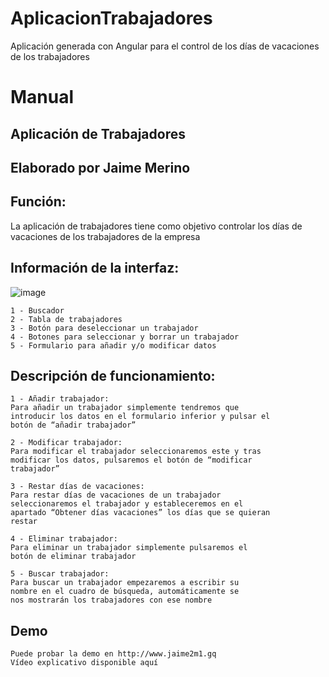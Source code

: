# AplicacionTrabajadores
Aplicación generada con Angular para el control de los días de vacaciones de los trabajadores

# Manual

## Aplicación de Trabajadores

## Elaborado por Jaime Merino


## Función:

La aplicación de trabajadores tiene como objetivo controlar los
días de vacaciones de los trabajadores de la empresa

## Información de la interfaz:
![image](https://user-images.githubusercontent.com/31405248/117456093-2056d600-af48-11eb-87d6-bc39a7eedbd1.png)

```
1 - Buscador
2 - Tabla de trabajadores
3 - Botón para deseleccionar un trabajador
4 - Botones para seleccionar y borrar un trabajador
5 - Formulario para añadir y/o modificar datos
```

## Descripción de funcionamiento:

```
1 - Añadir trabajador:
Para añadir un trabajador simplemente tendremos que
introducir los datos en el formulario inferior y pulsar el
botón de “añadir trabajador”
```
```
2 - Modificar trabajador:
Para modificar el trabajador seleccionaremos este y tras
modificar los datos, pulsaremos el botón de “modificar
trabajador”
```
```
3 - Restar días de vacaciones:
Para restar días de vacaciones de un trabajador
seleccionaremos el trabajador y estableceremos en el
apartado “Obtener días vacaciones” los días que se quieran
restar
```
```
4 - Eliminar trabajador:
Para eliminar un trabajador simplemente pulsaremos el
botón de eliminar trabajador
```
```
5 - Buscar trabajador:
Para buscar un trabajador empezaremos a escribir su
nombre en el cuadro de búsqueda, automáticamente se
nos mostrarán los trabajadores con ese nombre
```
## Demo

```
Puede probar la demo en http://www.jaime2m1.gq
Vídeo explicativo disponible aquí
```

